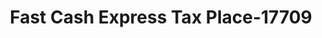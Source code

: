 ---
f_zip-code: 52302
f_state-code: IA
title: Fast Cash Express Tax Place-17709
f_phone: 319-373-8230
f_city-only: Marion
f_address: 1199 Grand Ave Marion
f_location-unique-id: '17709'
slug: fast-cash-express-tax-place-17709
updated-on: '2024-05-30T13:46:58.046Z'
created-on: '2024-05-30T13:36:59.803Z'
published-on: '2024-05-30T13:54:32.469Z'
f_city-state: cms/city/marion-ia.md
f_company: cms/company/fast-cash-express-tax-place.md
f_state: cms/state/iowa.md
layout: '[payday-loan].html'
tags: payday-loan
---